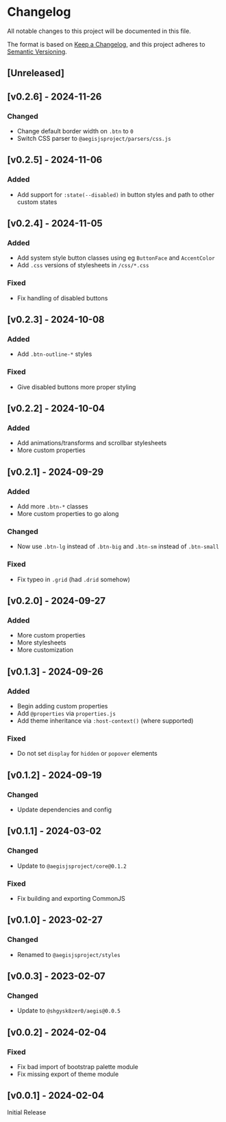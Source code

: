 <!-- markdownlint-disable -->
# Changelog
All notable changes to this project will be documented in this file.

The format is based on [Keep a Changelog](https://keepachangelog.com/en/1.0.0/),
and this project adheres to [Semantic Versioning](https://semver.org/spec/v2.0.0.html).

## [Unreleased]

## [v0.2.6] - 2024-11-26

### Changed
- Change default border width on `.btn` to `0`
- Switch CSS parser to `@aegisjsproject/parsers/css.js`

## [v0.2.5] - 2024-11-06

### Added
- Add support for `:state(--disabled)` in button styles and path to other custom states

## [v0.2.4] - 2024-11-05

### Added
- Add system style button classes using eg `ButtonFace` and `AccentColor`
- Add `.css` versions of stylesheets in `/css/*.css`

### Fixed
- Fix handling of disabled buttons

## [v0.2.3] - 2024-10-08

### Added
- Add `.btn-outline-*` styles

### Fixed
- Give disabled buttons more proper styling

## [v0.2.2] - 2024-10-04

### Added
- Add animations/transforms and scrollbar stylesheets
- More custom properties

## [v0.2.1] - 2024-09-29

### Added
- Add more `.btn-*` classes
- More custom properties to go along

### Changed
- Now use `.btn-lg` instead of `.btn-big` and `.btn-sm` instead of `.btn-small`

### Fixed
- Fix typeo in `.grid` (had `.drid` somehow)

## [v0.2.0] - 2024-09-27

### Added
- More custom properties
- More stylesheets
- More customization

## [v0.1.3] - 2024-09-26

### Added
- Begin adding custom properties
- Add `@properties` via `properties.js`
- Add theme inheritance via `:host-context()` (where supported)

### Fixed
- Do not set `display` for `hidden` or `popover` elements

## [v0.1.2] - 2024-09-19

### Changed
- Update dependencies and config

## [v0.1.1] - 2024-03-02

### Changed
- Update to `@aegisjsproject/core@0.1.2`

### Fixed
- Fix building and exporting CommonJS

## [v0.1.0] - 2023-02-27

### Changed
- Renamed to `@aegisjsproject/styles`

## [v0.0.3] - 2023-02-07

### Changed
- Update to `@shgysk8zer0/aegis@0.0.5`

## [v0.0.2] - 2024-02-04

### Fixed
- Fix bad import of bootstrap palette module
- Fix missing export of theme module

## [v0.0.1] - 2024-02-04

Initial Release
